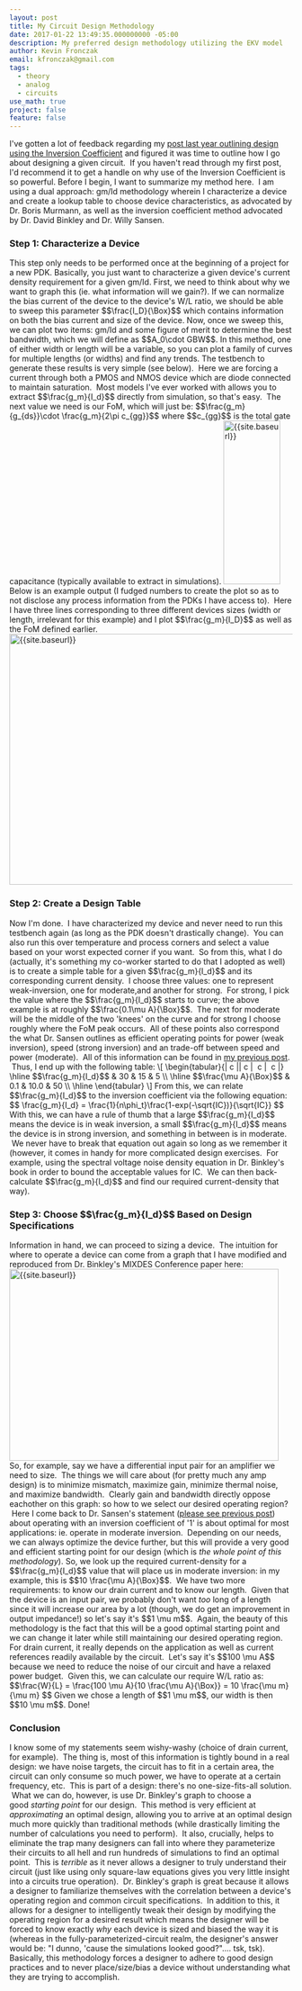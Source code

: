 ```yaml
---
layout: post
title: My Circuit Design Methodology
date: 2017-01-22 13:49:35.000000000 -05:00
description: My preferred design methodology utilizing the EKV model
author: Kevin Fronczak
email: kfronczak@gmail.com
tags:
  - theory
  - analog
  - circuits
use_math: true
project: false
feature: false
---
```


I've gotten a lot of feedback regarding my <a href="{{ site.baseurl }}/blog/electrical-engineering/inversion-coefficient-based-circuit-design/">post last year outlining design using the Inversion Coefficient</a> and figured it was time to outline how I go about designing a given circuit. &nbsp;If you haven't read through my first post, I'd recommend it to get a handle on why use of the Inversion Coefficient is so powerful.
Before I begin, I want to summarize my method here. &nbsp;I am using a dual approach: gm/Id methodology wherein I characterize a device and create a lookup table to choose device characteristics, as advocated by Dr. Boris Murmann, as well as the inversion coefficient method advocated by Dr. David Binkley and Dr. Willy Sansen.
<h3>Step 1: Characterize a Device</h3>
This step only needs to be performed once at the beginning of a project for a new PDK. Basically, you just want to characterize a given device's current density requirement for a given gm/Id. First, we need to think about why we want to graph this (ie. what information will we gain?). If we can normalize the bias current of the device to the device's W/L ratio, we should be able to sweep this parameter $$\frac{I_D}{\Box}$$ which contains information on both the bias current and size of the device. Now, once we sweep this, we can plot two items: gm/Id and some figure of merit to determine the best bandwidth, which we will define as $$A_0\cdot GBW$$. In this method, one of either width or length will be a variable, so you can plot a family of curves for multiple lengths (or widths) and find any trends.
The testbench to generate these results is very simple (see below). &nbsp;Here we are forcing a current through both a PMOS and NMOS device which are diode connected to maintain saturation. &nbsp;Most models I've ever worked with allows you to extract&nbsp;$$\frac{g_m}{I_d}$$ directly from simulation, so that's easy. &nbsp;The next value we need is our FoM, which will just be: $$\frac{g_m}{g_{ds}}\cdot \frac{g_m}{2\pi c_{gg}}$$ where $$c_{gg}$$ is the total gate capacitance (typically available to extract in simulations).
<a href="{{ site.baseurl }}{{ site.image_path }}/gm-id-testbench-1.png"><img class="aligncenter wp-image-1256" src="{{ site.baseurl }}{{ site.image_path }}/gm-id-testbench-1.png" alt="{{site.baseurl}}" width="101" height="291" /></a>
Below is an example output (I fudged numbers to create the plot so as to not disclose any process information from the PDKs I have access to). &nbsp;Here I have three lines corresponding to three different devices sizes (width or length, irrelevant for this example) and I plot $$\frac{g_m}{I_D}$$ as well as the FoM defined earlier.
<a href="{{ site.baseurl }}{{ site.image_path }}/gm-id-plots.png"><img class="aligncenter wp-image-1257" src="{{ site.baseurl }}{{ site.image_path }}/gm-id-plots.png" alt="{{site.baseurl}}" width="657" height="446" /></a>
<h3>Step 2: Create a Design Table</h3>
Now I'm done. &nbsp;I have characterized my device and never need to run this testbench again (as long as the PDK doesn't drastically change). &nbsp;You can also run this over temperature and process corners and select a value based on your worst expected corner if you want. &nbsp;So from this, what I do (actually, it's something my co-worker started to do that I adopted as well) is to create a simple table for a given $$\frac{g_m}{I_d}$$ and its corresponding current density. &nbsp;I choose three values: one to represent weak-inversion, one for moderate,and another for strong. &nbsp;For strong, I pick the value where the $$\frac{g_m}{I_d}$$&nbsp;starts to curve; the above example is at roughly $$\frac{0.1\mu A}{\Box}$$. &nbsp;The next for moderate will be the middle of the two 'knees' on the curve and for strong I choose roughly where the FoM peak occurs. &nbsp;All of these points also correspond the what Dr. Sansen outlines as efficient operating points for power (weak inversion), speed (strong inversion) and an trade-off between speed and power (moderate). &nbsp;All of this information can be found in <a href="{{ site.baseurl }}/blog/inversion-coefficient-based-circuit-design/">my previous post</a>. &nbsp;Thus, I end up with the following table:
\[
\begin{tabular}{| c || c | &nbsp;c | &nbsp;c |}
\hline
$$\frac{g_m}{I_d}$$ &amp; 30 &amp; 15 &amp; 5 \\
\hline
$$\frac{\mu A}{\Box}$$ &amp; 0.1 &amp; 10.0 &amp; 50 \\
\hline
\end{tabular}
\]
From this, we can relate $$\frac{g_m}{I_d}$$ to the inversion coefficient via the following equation:
$$ \frac{g_m}{I_d} = \frac{1}{n\phi_t}\frac{1-exp(-\sqrt{IC})}{\sqrt{IC}} $$
With this, we can have a rule of thumb that a large $$\frac{g_m}{I_d}$$ means the device is in weak inversion, a small&nbsp;$$\frac{g_m}{I_d}$$ means the device is in strong&nbsp;inversion, and something in between is in moderate. &nbsp;We never have to break that equation out again so long as we remember it (however, it comes in handy for more complicated design exercises. &nbsp;For example, using the spectral voltage noise density equation in Dr. Binkley's book in order to bound the acceptable values for IC. &nbsp;We can then back-calculate $$\frac{g_m}{I_d}$$ and find our required current-density that way).
<h3>Step 3: Choose $$\frac{g_m}{I_d}$$ Based on Design Specifications</h3>
Information in hand, we can proceed to sizing a device. &nbsp;The intuition for where to operate a device can come from a graph that I have modified and reproduced from Dr. Binkley's MIXDES Conference paper&nbsp;here:
<a href="{{ site.baseurl }}{{ site.image_path }}/inversion-coefficient-design-chart.png"><img class="aligncenter size-full wp-image-1260" src="{{ site.baseurl }}{{ site.image_path }}/inversion-coefficient-design-chart.png" alt="{{site.baseurl}}" width="479" height="341" /></a>
So, for example, say we have a differential input pair for an amplifier we need to size. &nbsp;The things we will care about (for pretty much any amp design) is to minimize mismatch, maximize gain, minimize thermal noise, and maximize bandwidth. &nbsp;Clearly gain and bandwidth directly oppose eachother on this graph: so how to we select our desired operating region? &nbsp;Here I come back to Dr. Sansen's statement (<a href="{{ site.baseurl }}/blog/electrical-engineering/inversion-coefficient-based-circuit-design/">please see previous post</a>) about operating with an inversion coefficient of '1' is about optimal for most applications: ie. operate in moderate inversion. &nbsp;Depending on our needs, we can always optimize the device further, but this will provide a very good and efficient starting point for our design (which is&nbsp;<em>the whole point of this methodology</em>).
So, we look up the required current-density for a $$\frac{g_m}{I_d}$$ value that will place us in moderate inversion: in my example, this is $$10 \frac{\mu A}{\Box}$$. &nbsp;We have two more requirements: to know our drain current and to know our length. &nbsp;Given that the device is an input pair, we probably don't want <em>too</em> long of a length since it will increase our area by a lot (though, we do get an improvement in output impedance!) so let's say it's $$1 \mu m$$. &nbsp;Again, the beauty of this methodology is the fact that this will be a good optimal starting point and we can change it later while still maintaining our desired operating region.
For drain current, it really depends on the application as well as current references readily available by the circuit. &nbsp;Let's say it's $$100&nbsp;\mu A$$ because we need to reduce the noise of our circuit and have a relaxed power budget. &nbsp;Given this, we can calculate our require W/L ratio as:
$$\frac{W}{L} = \frac{100 \mu A}{10 \frac{\mu A}{\Box}} = 10 \frac{\mu m}{\mu m} $$
Given we chose a length of $$1 \mu m$$, our width is then $$10 \mu m$$.
Done!
<h3>Conclusion</h3>
I know some of my statements seem wishy-washy (choice of drain current, for example). &nbsp;The thing is, most of this information is tightly bound in a real design: we have noise targets, the circuit has to fit in a certain area, the circuit can only consume so much power, we have to operate at a certain frequency, etc. &nbsp;This is part of a design: there's no one-size-fits-all solution. &nbsp;What we can do, however, is use Dr. Binkley's graph to choose a good&nbsp;<em>starting point</em> for our design. &nbsp;This method is very efficient at <em>approximating</em> an optimal design, allowing you to arrive at an optimal design much more quickly than traditional methods (while drastically limiting the number of calculations you need to perform). &nbsp;It also, crucially, helps to eliminate the trap many designers can fall into where they parameterize their circuits to all hell and run hundreds of simulations to find an optimal point. &nbsp;This is&nbsp;<em>terrible</em> as it never allows a designer to truly understand their circuit (just like using only square-law equations gives you very little insight into a circuits true operation). &nbsp;Dr. Binkley's graph is great because it allows a designer to familiarize themselves with the correlation between a device's operating region and common circuit specifications. &nbsp;In addition to this, it allows for a designer to intelligently tweak their design by modifying the operating region for a desired result which means the designer will be forced to know exactly&nbsp;<em>why</em> each device is sized and biased the way it is (whereas in the fully-parameterized-circuit realm, the designer's answer would be: "I dunno, 'cause the simulations looked good?".... tsk, tsk).
Basically, this methodology forces a designer to adhere to good design practices and to never place/size/bias a device without understanding what they are trying to accomplish.

